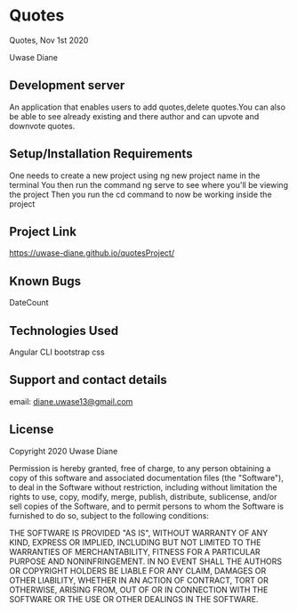 # Quotes

Quotes, Nov 1st 2020

Uwase Diane

## Development server

An application that enables users to add quotes,delete quotes.You can also be able to see already existing and there author and can upvote and downvote quotes.

## Setup/Installation Requirements

One needs to create a new project using ng new project name in the terminal
You then run the command ng serve to see where you'll be viewing the project
Then you run the cd command to now be working inside the project

## Project Link
https://uwase-diane.github.io/quotesProject/

## Known Bugs
DateCount


## Technologies Used

Angular CLI
bootstrap
css

## Support and contact details
email: diane.uwase13@gmail.com

## License

Copyright  2020 Uwase Diane

Permission is hereby granted, free of charge, to any person obtaining a copy of this software and associated documentation files (the "Software"), to deal in the Software without restriction, including without limitation the rights to use, copy, modify, merge, publish, distribute, sublicense, and/or sell copies of the Software, and to permit persons to whom the Software is furnished to do so, subject to the following conditions:


THE SOFTWARE IS PROVIDED "AS IS", WITHOUT WARRANTY OF ANY KIND, EXPRESS OR IMPLIED, INCLUDING BUT NOT LIMITED TO THE WARRANTIES OF MERCHANTABILITY, FITNESS FOR A PARTICULAR PURPOSE AND NONINFRINGEMENT. IN NO EVENT SHALL THE AUTHORS OR COPYRIGHT HOLDERS BE LIABLE FOR ANY CLAIM, DAMAGES OR OTHER LIABILITY, WHETHER IN AN ACTION OF CONTRACT, TORT OR OTHERWISE, ARISING FROM, OUT OF OR IN CONNECTION WITH THE SOFTWARE OR THE USE OR OTHER DEALINGS IN THE SOFTWARE.
